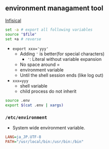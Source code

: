 ## environment managament tool
[Infisical](https://infisical.com/)

```bash
set -a # export all following variables
source "$file"
set +a # reverse
```

* `export xxx='yyy'`
    * Adding `'` is better(for special characters)
        * `'`: Literal without variable expansion
    * No space around =
    * environment variable
    * Until the shell session ends (like log out)
* `xxx=yyy`
    * shell variable
    * child process do not inherit

```bash
source .env
export $(cat .env | xargs) 
```
### `/etc/environment`

* System wide environment variable. 

```ini
LANG=ja_JP.UTF-8
PATH="/usr/local/bin:/usr/bin:/bin"
```
